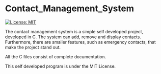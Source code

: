 # Contact_Management_System

[![License: MIT](https://img.shields.io/badge/License-MIT-yellow.svg)](https://raw.githubusercontent.com/AbhinavGupta2002/AstonHack2021/main/LICENSE)

The contact management system is a simple self developed project, developed in C. The system can add, remove and display contacts.
Furthermore, there are smaller features, such as emergency contacts, that make the project stand out.

All the C files consist of complete documentation.

This self developed program is under the MIT License.
